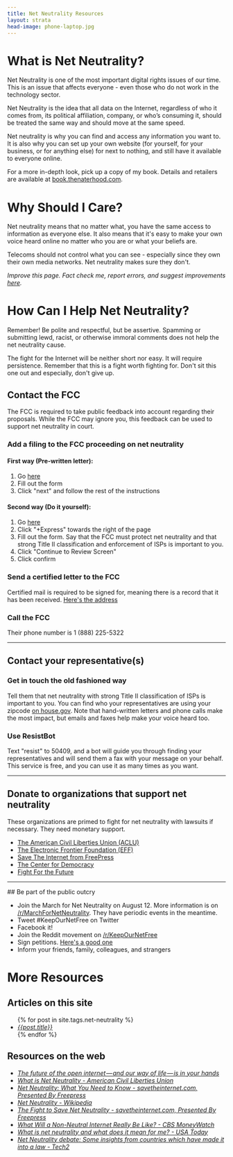 ```yaml
---
title: Net Neutrality Resources
layout: strata
head-image: phone-laptop.jpg
---
```

<a id="what-is-it"></a>
# What is Net Neutrality?
Net Neutrality is one of the most important digital rights issues of our time. This is an issue that affects everyone - even those who do not work in the technology sector.

Net Neutrality is the idea that all data on the Internet, regardless of who it comes from, its political affiliation, company, or who’s consuming it, should be treated the same way and should move at the same speed.

Net neutrality is why you can find and access any information you want to. It is also why you can set up your own website (for yourself, for your business, or for anything else) for next to nothing, and still have it available to everyone online.

For a more in-depth look, pick up a copy of my book. Details and retailers are available at [book.thenaterhood.com](http://book.thenaterhood.com).

<a id="why-should-i-care"></a>
# Why Should I Care?
Net neutrality means that no matter what, you have the same access to information as everyone else. It also means that it's easy to make your own voice heard online no matter who you are or what your beliefs are.

Telecoms should not control what you can see - especially since they own their own media networks. Net neutrality makes sure they don't.

_Improve this page. Fact check me, report errors, and suggest improvements [here]({{site.url}}/factcheck)._

<a id="how-can-i-help"></a>
# How Can I Help Net Neutrality?
Remember! Be polite and respectful, but be assertive. Spamming or submitting lewd, racist, or otherwise immoral comments does not help the net neutrality cause.

The fight for the Internet will be neither short nor easy. It will require persistence. Remember that this is a fight worth fighting for. Don't sit this one out and especially, don't give up.

## Contact the FCC
The FCC is required to take public feedback into account regarding their proposals. While the FCC may ignore you, this feedback can be used to support net neutrality in court.

### Add a filing to the FCC proceeding on net neutrality

#### First way (Pre-written letter):
1. Go <a target="_blank" href="https://dearfcc.org">here</a>
2. Fill out the form
3. Click "next" and follow the rest of the instructions

#### Second way (Do it yourself):

1. Go <a target="_blank" href="http://gofccyourself.com">here</a>
2. Click "+Express" towards the right of the page
3. Fill out the form. Say that the FCC must protect net neutrality and that strong Title II classification and enforcement of ISPs is important to you.
4. Click "Continue to Review Screen"
5. Click confirm

### Send a certified letter to the FCC
Certified mail is required to be signed for, meaning there is a record that it has been received. [Here's the address](200~https://www.google.com/search?q=Federal+Communications+Commission+Address&rlz=1C1CHBF_enUS733US733&oq=Federal+Communications+Commission+Address&aqs=chrome..69i57j0l5.6209j0j4&sourceid=chrome&ie=UTF-8)

### Call the FCC
Their phone number is 1 (888) 225-5322

<hr />

## Contact your representative(s)

### Get in touch the old fashioned way
Tell them that net neutrality with strong Title II classification of ISPs is important to you. You can find who your representatives are
using your zipcode [on house.gov](http://www.house.gov/representatives/find/). Note that hand-written letters and phone calls make the most impact, but emails and faxes help make your voice heard too.

### Use ResistBot
Text "resist" to 50409, and a bot will guide you through finding your representatives and will send them a fax with your message on your behalf. This service is free, and you can use it as many times as you want.

<hr />

## Donate to organizations that support net neutrality
These organizations are primed to fight for net neutrality with lawsuits if necessary. They need monetary support.

* [The American Civil Liberties Union (ACLU)](https://aclu.org)
* [The Electronic Frontier Foundation (EFF)](https://eff.org)
* [Save The Internet from FreePress](https://www.savetheinternet.com/sti-home)
* [The Center for Democracy](https://cdt.org/donate/)
* [Fight For the Future](https://www.fightforthefuture.org/)

<hr />
## Be part of the public outcry

* Join the March for Net Neutrality on August 12. More information is on [/r/MarchForNetNeutrality](https://www.reddit.com/r/MarchForNetNeutrality/). They have periodic events in the meantime.
* Tweet #KeepOurNetFree on Twitter
* Facebook it!
* Join the Reddit movement on [/r/KeepOurNetFree](https://reddit.com/r/keepournetfree)
* Sign petitions. [Here's a good one](https://action.aclu.org/secure/keep-internet-free)
* Inform your friends, family, colleagues, and strangers


# More Resources

## Articles on this site

<ul>
{% for post in site.tags.net-neutrality %}
<li><em><a href="{{post.url}}">{{post.title}}</a></em></li>
{% endfor %}
</ul>

## Resources on the web
- _[The future of the open internet — and our way of life — is in your hands](https://medium.freecodecamp.com/inside-the-invisible-war-for-the-open-internet-dd31a29a3f08)_
- _[What is Net Neutrality - American Civil Liberties Union](https://www.aclu.org/feature/what-net-neutrality)_
- _[Net Neutrality: What You Need to Know - savetheinternet.com, Presented By Freepress](http://www.savetheinternet.com/net-neutrality-what-you-need-know-now)_
- _[Net Neutrality - Wikipedia](https://en.wikipedia.org/wiki/Net_neutrality)_
- _[The Fight to Save Net Neutrality - savetheinternet.com, Presented By Freepress](http://www.savetheinternet.com/net-neutrality-resources)_
- _[What Will a Non-Neutral Internet Really Be Like? - CBS MoneyWatch](http://www.cbsnews.com/news/what-will-a-non-neutral-net-really-be-like/)_
- _[What is net neutrality and what does it mean for me? - USA Today](http://www.usatoday.com/story/tech/2015/02/24/net-neutrality-what-is-it-guide/23237737/)_
- _[Net Neutrality debate: Some insights from countries which have made it into a law - Tech2](http://tech.firstpost.com/news-analysis/net-neutrality-some-insights-from-countries-which-have-made-it-into-a-law-263072.html)_
